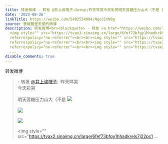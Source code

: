 ```yaml
---
title: 转发微博 - 转发 @井上诶嘿子:&ensp;昨天咩哭今天彩哭明天莲糖压力山大（不是 [图片][图片][图片][图片][图片]
date: '2023-08-26'
linkTitle: https://weibo.com/5402554084/NgoJInN0g
source: 鷲尾醬是天使的微博
description: 转发微博<br><blockquote> - 转发 <a href="https://weibo.com/1877963711" target="_blank">@井上诶嘿子</a>: 昨天咩哭<br>今天彩哭<br><br>明天莲糖压力山大（不是
  <img style="" src="https://tvax3.sinaimg.cn/large/6fef73bfgy1hhadkr6thnj22pc1irncl.jpg"
  referrerpolicy="no-referrer"><br><br><img style="" src="https://tvax2.sinaimg.cn/large/6fef73bfgy1hhadkrj9wrj22pc1ir1bs.jpg"
  referrerpolicy="no-referrer"><br><br><img style="" src="https://tvax3.sinaimg.cn/large/6fef73bfgy1hhadkrueb9j22pc1irqkv.jpg"
  referrerpolicy="no-referrer"><br><br><img style="" src="https://tvax2.sinaimg.cn/large/6fef73bfgy1hhadkrels7j22pc1
  ...
disable_comments: true
---
```

转发微博<br><blockquote> - 转发 <a href="https://weibo.com/1877963711" target="_blank">@井上诶嘿子</a>: 昨天咩哭<br>今天彩哭<br><br>明天莲糖压力山大（不是 <img style="" src="https://tvax3.sinaimg.cn/large/6fef73bfgy1hhadkr6thnj22pc1irncl.jpg" referrerpolicy="no-referrer"><br><br><img style="" src="https://tvax2.sinaimg.cn/large/6fef73bfgy1hhadkrj9wrj22pc1ir1bs.jpg" referrerpolicy="no-referrer"><br><br><img style="" src="https://tvax3.sinaimg.cn/large/6fef73bfgy1hhadkrueb9j22pc1irqkv.jpg" referrerpolicy="no-referrer"><br><br><img style="" src="https://tvax2.sinaimg.cn/large/6fef73bfgy1hhadkrels7j22pc1 ...